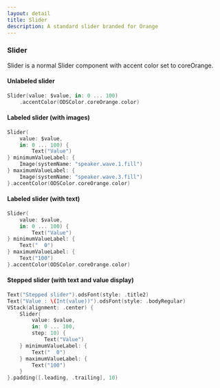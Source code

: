 ```yaml
---
layout: detail
title: Slider
description: A standard slider branded for Orange
---
```



### Slider

Slider is a normal Slider component with accent color set to coreOrange.


#### Unlabeled slider

```swift
Slider(value: $value, in: 0 ... 100)
    .accentColor(ODSColor.coreOrange.color)
```

#### Labeled slider (with images)

```swift
Slider(
    value: $value,
    in: 0 ... 100) {
        Text("Value")
} minimumValueLabel: {
    Image(systemName: "speaker.wave.1.fill")
} maximumValueLabel: {
    Image(systemName: "speaker.wave.3.fill")
}.accentColor(ODSColor.coreOrange.color)
``` 

#### Labeled slider (with text)

```swift
Slider(
    value: $value,
    in: 0 ... 100) {
        Text("Value")
} minimumValueLabel: {
    Text("  0")
} maximumValueLabel: {
    Text("100")
}.accentColor(ODSColor.coreOrange.color)
``` 

#### Stepped slider (with text and value display)

```swift
Text("Stepped slider").odsFont(style: .title2)
Text("Value : \(Int(value))").odsFont(style: .bodyRegular)
VStack(alignment: .center) {
    Slider(
        value: $value,
        in: 0 ... 100,
        step: 10) {
            Text("Value")
    } minimumValueLabel: {
        Text("  0")
    } maximumValueLabel: {
        Text("100")
    }
}.padding([.leading, .trailing], 10)
``` 
